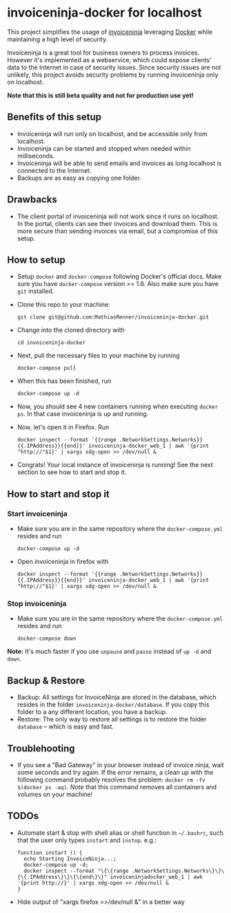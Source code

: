 # invoiceninja-docker for localhost
This project simplifies the usage of [invoiceninja](https://github.com/invoiceninja/invoiceninja) leveraging [Docker](http://docker.com/) while maintaining a high level of security.

Invoiceninja is a great tool for business owners to process invoices. However it's implemented as a webservice, which could expose clients' data to the Internet in case of security issues. Since security issues are not unlikely, this project avoids security problems by running invoiceninja only on localhost.

**Note that this is still beta quality and not for production use yet!**

Benefits of this setup
-----------
- Invoiceninja will run only on localhost, and be accessible only from localhost.
- Invoiceninja can be started and stopped when needed within milliseconds.
- Invoiceninja will be able to send emails and invoices as long localhost is connected to the Internet.
- Backups are as easy as copying one folder.


Drawbacks
------------
- The client portal of invoiceninja will not work since it runs on localhost. In the portal, clients can see their invoices and download them. This is more secure than sending invoices via email, but a compromise of this setup.


How to setup
---------------
- Setup `docker` and `docker-compose` following Docker's official docs. Make sure you have `docker-compose` version >= 1.6. Also make sure you have `git` installed.
- Clone this repo to your machine:

  ```
  git clone git@github.com:MathiasRenner/invoiceninja-docker.git
  ```
- Change into the cloned directory with 

  ```
  cd invoiceninja-docker
  ```
  
- Next, pull the necessary files to your machine by running

  ```
  docker-compose pull
  ```
- When this has been finished, run

  ```
  docker-compose up -d
  ```
- Now, you should see 4 new containers running when executing `docker ps`. In that case invoiceninja is up and running.
- Now, let's open it in Firefox. Run

  ```
  docker inspect --format '{{range .NetworkSettings.Networks}}{{.IPAddress}}{{end}}' invoiceninja-docker_web_1 | awk '{print "http://"$1}' | xargs xdg-open >> /dev/null &
  ```
- Congrats! Your local instance of invoiceninja is running! See the next section to see how to start and stop it.


How to start and stop it
--------------

### Start invoiceninja
- Make sure you are in the same repository where the `docker-compose.yml` resides and run

  ```
  docker-compose up -d
  ```

- Open invoiceninja in firefox with

  ```
  docker inspect --format '{{range .NetworkSettings.Networks}}{{.IPAddress}}{{end}}' invoiceninja-docker_web_1 | awk '{print "http://"$1}' | xargs xdg-open >> /dev/null &
  ```

### Stop invoiceninja
- Make sure you are in the same repository where the `docker-compose.yml` resides and run
 
  ```
  docker-compose down
  ```
  
 **Note:** It's much faster if you use `unpause` and `pause` instead of `up -d` and `down`.


Backup & Restore
-----
- Backup: All settings for InvoiceNinja are stored in the database, which resides in the folder `invoiceninja-docker/database`. If you copy this folder to a any different location, you have a backup.
- Restore: The only way to restore all settings is to restore the folder `database` – which is easy and fast.

Troublehooting
-------------
- If you see a "Bad Gateway" in your browser instead of invoice ninja, wait some seconds and try again. If the error remains, a clean up with the following command probably resolves the problem: `docker rm -fv $(docker ps -aq)`.  *Note* that this command removes all containers and volumes on your machine!


TODOs
------------
- Automate start & stop with shell alias or shell function in `~/.bashrc`, such that the user only types `instart` and `instop`. e.g.:
  ```
  function instart () {
    echo Starting InvoiceNinja...;
    docker-compose up -d;
    docker inspect --format "\{\{range .NetworkSettings.Networks\}\}\{\{.IPAddress\}\}\{\{end\}\}" invoiceninjadocker_web_1 | awk '{print http://}' | xargs xdg-open >> /dev/null &
  }
  ```
- Hide output of "xargs firefox >>/dev/null &" in a better way
